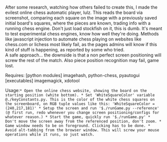 After some research, watching how others failed to create this, I made the evilest online chess automatic 
player, lulz. This reads the board via screenshot, comparing each square on the image with a previously saved initial board's squares, where the pieces are known, trading info with a running chess engine.
Don't just load stockfish on it, this is dumb. It's meant to test experimental chess engines, know how well they're doing.
       Methods like javascript injection to automate chess playing on websites like chess.com or lichess most likely fail, as the pages admins will know if this kind of stuff is happening, as reported by some who tried.<br>
       A safe approach... the downside is that a non perfect screen positioning will screw the rest of the match. Also piece position recognition may fail, game lost.
       


       
Requires: [python modules] imagehash, python-chess, pyautogui<br>
	  [executables] imagemagick, xdotool

Usage:`
	* Open the online chess website, showing the board on the starting position (white bottom).
	* Set 'WhiteSquareColor' variable @./keyConstants.py. This is the color of the white chess squares on the screenboard, on RGB tuple values like this:
        'WhiteSquareColor = (240,217,181)'
        * Setup the screen and run '$./runGame.py --reference' (@ first run, redo whenever you change screen positioning/configs for whatever reason.)
        * Start the game, quickly run '$./runGame.py'
        * Don't move the screen away from the referenced position, don't zoom.
        * Game window needs to be on foreground. Clicking has to be done.
        * Avoid alt-tabbing from the browser window. This will screw your mouse operations while it runs, so just watch. `